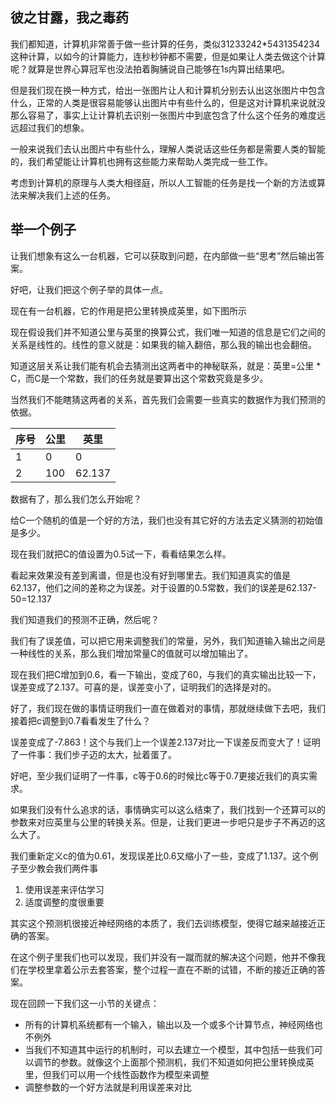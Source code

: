 ## 彼之甘露，我之毒药

我们都知道，计算机非常善于做一些计算的任务，类似31233242*5431354234这种计算，以如今的计算能力，连秒秒钟都不需要，但是如果让人类去做这个计算呢？就算是世界心算冠军也没法拍着胸脯说自己能够在1s内算出结果吧。

但是我们现在换一种方式，给出一张图片让人和计算机分别去认出这张图片中包含什么，正常的人类是很容易能够认出图片中有些什么的，但是这对计算机来说就没那么容易了，事实上让计算机去识别一张图片中到底包含了什么这个任务的难度远远超过我们的想象。

一般来说我们去认出图片中有些什么，理解人类说话这些任务都是需要人类的智能的，我们希望能让计算机也拥有这些能力来帮助人类完成一些工作。

考虑到计算机的原理与人类大相径庭，所以人工智能的任务是找一个新的方法或算法来解决我们上述的任务。

## 举一个例子

让我们想象有这么一台机器，它可以获取到问题，在内部做一些“思考”然后输出答案。

好吧，让我们把这个例子举的具体一点。

现在有一台机器，它的作用是把公里转换成英里，如下图所示

现在假设我们并不知道公里与英里的换算公式，我们唯一知道的信息是它们之间的关系是线性的。线性的意义就是：如果我的输入翻倍，那么我的输出也会翻倍。

知道这层关系让我们能有机会去猜测出这两者中的神秘联系，就是：英里=公里 * C，而C是一个常数，我们的任务就是要算出这个常数究竟是多少。

当然我们不能瞎猜这两者的关系，首先我们会需要一些真实的数据作为我们预测的依据。

| 序号   | 公里   | 英里     |
| ---- | ---- | ------ |
| 1    | 0    | 0      |
| 2    | 100  | 62.137 |

数据有了，那么我们怎么开始呢？

给C一个随机的值是一个好的方法，我们也没有其它好的方法去定义猜测的初始值是多少。

现在我们就把C的值设置为0.5试一下，看看结果怎么样。

看起来效果没有差到离谱，但是也没有好到哪里去。我们知道真实的值是62.137，他们之间的差称之为误差。对于设置的0.5常数，我们的误差是62.137-50=12.137

我们知道我们的预测不正确，然后呢？

我们有了误差值，可以把它用来调整我们的常量，另外，我们知道输入输出之间是一种线性的关系，那么我们增加常量C的值就可以增加输出了。

现在我们把C增加到0.6，看一下输出，变成了60，与我们的真实输出比较一下，误差变成了2.137。可喜的是，误差变小了，证明我们的选择是对的。

好了，我们现在做的事情证明我们一直在做着对的事情，那就继续做下去吧，我们接着把c调整到0.7看看发生了什么？

误差变成了-7.863！这个与我们上一个误差2.137对比一下误差反而变大了！证明了一件事：我们步子迈的太大，扯着蛋了。

好吧，至少我们证明了一件事，c等于0.6的时候比c等于0.7更接近我们的真实需求。

如果我们没有什么追求的话，事情确实可以这么结束了，我们找到一个还算可以的参数来对应英里与公里的转换关系。但是，让我们更进一步吧只是步子不再迈的这么大了。

我们重新定义c的值为0.61，发现误差比0.6又缩小了一些，变成了1.137。这个例子至少教会我们两件事

1. 使用误差来评估学习
2. 适度调整的度很重要

其实这个预测机很接近神经网络的本质了，我们去训练模型，使得它越来越接近正确的答案。

在这个例子里我们也可以发现，我们并没有一蹴而就的解决这个问题，他并不像我们在学校里拿着公示去套答案，整个过程一直在不断的试错，不断的接近正确的答案。

现在回顾一下我们这一小节的关键点：

- 所有的计算机系统都有一个输入，输出以及一个或多个计算节点，神经网络也不例外
- 当我们不知道其中运行的机制时，可以去建立一个模型，其中包括一些我们可以调节的参数。就像这个上面那个预测机，我们不知道如何把公里转换成英里，但我们可以用一个线性函数作为模型来调整
- 调整参数的一个好方法就是利用误差来对比